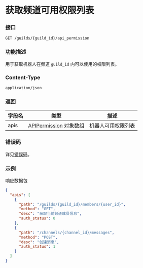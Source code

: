 # 获取频道可用权限列表

### 接口

`GET /guilds/{guild_id}/api_permission`

### 功能描述

用于获取机器人在频道 `guild_id` 内可以使用的权限列表。

### Content-Type

`application/json`

### 返回

| 字段名 | 类型                                             | 描述               |
| ------ | ------------------------------------------------ | ------------------ |
| apis   | [APIPermission](model.md#APIPermission) 对象数组 | 机器人可用权限列表 |

### 错误码

详见[错误码](../error/error.md)。

### 示例

响应数据包

```json
{
  "apis": [
    {
      "path": "/guilds/{guild_id}/members/{user_id}",
      "method": "GET",
      "desc": "获取当前频道成员信息",
      "auth_status": 0
    },
    {
      "path": "/channels/{channel_id}/messages",
      "method": "POST",
      "desc": "创建消息",
      "auth_status": 1
    }
  ]
}
```
